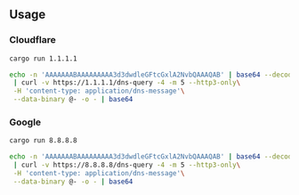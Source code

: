 ## Usage

### Cloudflare

```sh
cargo run 1.1.1.1
```

```sh
echo -n 'AAAAAAABAAAAAAAAA3d3dwdleGFtcGxlA2NvbQAAAQAB' | base64 --decode\
 | curl -v https://1.1.1.1/dns-query -4 -m 5 --http3-only\
 -H 'content-type: application/dns-message'\
 --data-binary @- -o - | base64
```

### Google

```sh
cargo run 8.8.8.8
```

```sh
echo -n 'AAAAAAABAAAAAAAAA3d3dwdleGFtcGxlA2NvbQAAAQAB' | base64 --decode\
 | curl -v https://8.8.8.8/dns-query -4 -m 5 --http3-only\
 -H 'content-type: application/dns-message'\
 --data-binary @- -o - | base64
```
